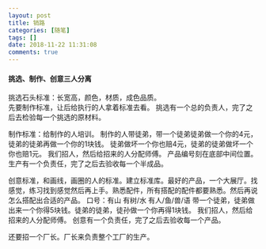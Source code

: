 ```yaml
---
layout: post
title: 销路
categories: [随笔]
tags: []
date: 2018-11-22 11:31:08
comments: true
---
```


#### 挑选、制作、创意三人分离

挑选石头标准：长宽高，颜色，材质，成色品质。  
先要制作标准，让后给执行的人拿着标准去看。
挑选有一个总的负责人，完了之后去检验每一个挑选的原材料。

制作标准：给制作的人培训。
制作的人带徒弟，带一个徒弟徒弟做一个你的4元，徒弟的徒弟再做一个你的1块钱。
徒弟做坏一个你也赔4元，徒弟的徒弟做坏一个你也赔1元。
我们招人，然后给招来的人分配师傅。
产品编号刻在底部中间位置。
生产有一个负责任，完了之后去验收每一个半成品。

创意标准，和画线，画圈的人的标准。建立标准库。最好的产品，一个大展厅。找感觉，练习找到感觉然后再上手。熟悉配件，所有搭配的配件都要熟悉。然后再说怎么搭配出合适的产品。
口号：有山  有树/水  有人/鱼/兽/语
带一个徒弟，徒弟做出来一个你得5块钱。徒弟的徒弟，徒孙做一个你再得1块钱。
我们招人，然后给招来的人分配师傅。
创意有一个负责任，完了之后去验收每一个产品。

还要招一个厂长。厂长来负责整个工厂的生产。

